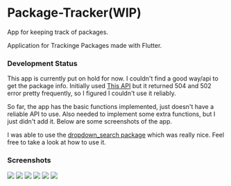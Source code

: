 # Package-Tracker(WIP)

App for keeping track of packages. 

Application for Trackinge Packages made with Flutter.

### Development Status
This app is currently put on hold for now. I couldn't find a good way/api to get the package info. Initially used [This API](https://tracker.delivery/guide) but it returned 504 and 502 error pretty frequently, so I figured I couldn't use it reliably.

So far, the app has the basic functions implemented, just doesn't have a reliable API to use. Also needed to implement some extra functions, but I just didn't add it. Below are some screenshots of the app.

I was able to use the [dropdown_search package](https://pub.dev/packages/dropdown_search) which was really nice. Feel free to take a look at how to use it.

### Screenshots
<img src="https://raw.githubusercontent.com/jerichoi224/Package-Tracker/main/media/screen_1.png">
<img src="https://github.com/jerichoi224/Package-Tracker/blob/master/media/screen_2.png">
<img src="https://github.com/jerichoi224/Package-Tracker/blob/master/media/screen_3.png">
<img src="https://github.com/jerichoi224/Package-Tracker/blob/master/media/screen_4.png">
<img src="https://github.com/jerichoi224/Package-Tracker/blob/master/media/screen_5.png">
<img src="https://github.com/jerichoi224/Package-Tracker/blob/master/media/screen_6.png">

